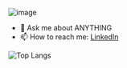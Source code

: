 ![image](banner.gif)

- 💬 Ask me about ANYTHING
- 📫 How to reach me: [LinkedIn](https://www.linkedin.com/in/joanna-pham/) 

![Top Langs](https://github-readme-stats.vercel.app/api/top-langs/?username=joanna-pham&layout=compact)

<!--
**joanna-pham/joanna-pham** is a ✨ _special_ ✨ repository because its `README.md` (this file) appears on your GitHub profile.

Here are some ideas to get you started:

- 🔭 I’m currently working on ...
- 🌱 I’m currently learning ...
- 👯 I’m looking to collaborate on ...
- 🤔 I’m looking for help with ...

- 😄 Pronouns: ...
- ⚡ Fun fact: ...
-->
